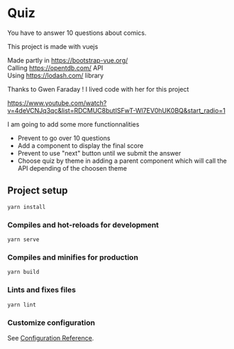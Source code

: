 # Quiz
  You have to answer 10 questions about comics.  

  This project is made with vuejs

  Made partly in https://bootstrap-vue.org/  
  Calling https://opentdb.com/ API  
  Using https://lodash.com/ library

  Thanks to Gwen Faraday ! I lived code with her for this project

  https://www.youtube.com/watch?v=4deVCNJq3qc&list=RDCMUC8butISFwT-Wl7EV0hUK0BQ&start_radio=1

  I am going to add some more functionnalities

  - Prevent to go over 10 questions 
  - Add a component to display the final score
  - Prevent to use "next" button until we submit the answer
  - Choose quiz by theme in adding a parent component which will call the API depending of the choosen theme


## Project setup
```
yarn install
```

### Compiles and hot-reloads for development
```
yarn serve
```

### Compiles and minifies for production
```
yarn build
```

### Lints and fixes files
```
yarn lint
```

### Customize configuration
See [Configuration Reference](https://cli.vuejs.org/config/).
